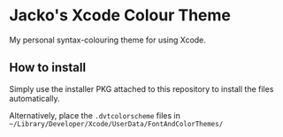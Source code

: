 Jacko's Xcode Colour Theme
==========================

My personal syntax-colouring theme for using Xcode.


How to install
--------------

Simply use the installer PKG attached to this repository to install the files automatically.

Alternatively, place the `.dvtcolorscheme` files in `~/Library/Developer/Xcode/UserData/FontAndColorThemes/`
